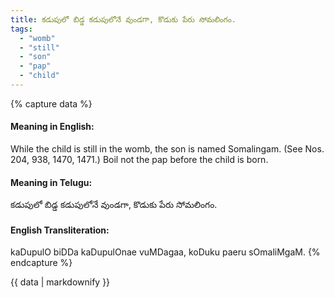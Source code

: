 ```yaml
---
title: కడుపులో బిడ్డ కడుపులోనే వుండగా, కొడుకు పేరు సోమలింగం.
tags:
  - "womb"
  - "still"
  - "son"
  - "pap"
  - "child"
---
```


{% capture data %}
#### Meaning in English:
While the child is still in the womb, the son is named Somalingam.
(See Nos. 204, 938, 1470, 1471.)
Boil not the pap before the child is born.

#### Meaning in Telugu:
కడుపులో బిడ్డ కడుపులోనే వుండగా, కొడుకు పేరు సోమలింగం.

#### English Transliteration:
kaDupulO biDDa kaDupulOnae vuMDagaa, koDuku paeru sOmaliMgaM.
{% endcapture %}

<div class="notice">{{ data | markdownify }}</div>

